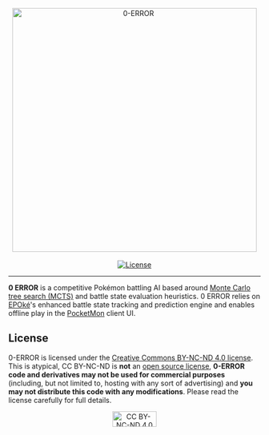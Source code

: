 <p align="center">
  <img alt="0-ERROR" width="488" height="488" src="https://pkmn.cc/0-ERROR.png" />
  <br />
  <br />
  <a href="https://creativecommons.org/licenses/by-nc-nd/4.0/legalcode">
    <img alt="License" src="https://img.shields.io/badge/License-CC%20BY--NC--ND-red.svg" />
  </a>
</p>
<hr />

**0 ERROR** is a competitive Pokémon battling AI based around [Monte Carlo tree search
(MCTS)](https://en.wikipedia.org/wiki/Monte_Carlo_tree_search) and battle state evaluation
heuristics. 0 ERROR relies on [EPOké](https://github.com/pkmn/EPOke)'s enhanced battle state
tracking and prediction engine and enables offline play in the
[PocketMon](https://github.com/pkmn/PocketMon) client UI.

## License

0-ERROR is licensed under the [Creative Commons BY-NC-ND 4.0
license](https://creativecommons.org/licenses/by-nc-nd/4.0/legalcode). This is atypical, CC BY-NC-ND
is **not** an [open source license](https://opensource.org/licenses), **0-ERROR code and
derivatives may not be used for commercial purposes** (including, but not limited to, hosting with
any sort of advertising) and **you may not distribute this code with any modifications**. Please
read the license carefully for full details.

<p align="center">
  <a href="https://creativecommons.org/licenses/by-nc-nd/4.0/legalcode">
    <img alt="CC BY-NC-ND 4.0" width="88" height="31" src="https://licensebuttons.net/l/by-nc-nd/4.0/88x31.png" />
  </a>
</p>
